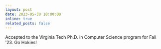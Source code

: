 ```yaml
---
layout: post
date: 2023-05-30 10:00:00
inline: true
related_posts: false
---
```


Accepted to the Virginia Tech Ph.D. in Computer Science program for Fall '23. Go Hokies!
